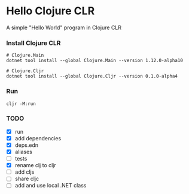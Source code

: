 # Hello Clojure CLR

A simple "Hello World" program in Clojure CLR

### Install Clojure CLR

    # Clojure.Main
    dotnet tool install --global Clojure.Main --version 1.12.0-alpha10

    # Clojure.Cljr
    dotnet tool install --global Clojure.Cljr --version 0.1.0-alpha4

### Run

    cljr -M:run

### TODO

- [X] run
- [x] add dependencies
- [x] deps.edn
- [x] aliases
- [ ] tests
- [x] rename clj to cljr
- [ ] add cljs
- [ ] share cljc
- [ ] add and use local .NET class
